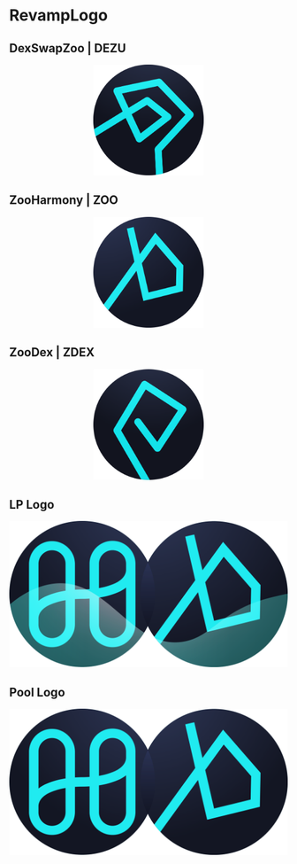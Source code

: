 # RevampLogo


## DexSwapZoo | DEZU
<p align='center' font='bold'>
<img src='./DEZU.png' width='200px' height='200px'/>
</p>
  
 
## ZooHarmony | ZOO
<p align='center' font='bold'>
<img src='./logo.png' width='200px' height='200px'/>
</p>
  
## ZooDex | ZDEX
<p align='center' font='bold'>
<img src='./ZDEX.png' width='200px' height='200px'/>
</p>
  
## LP Logo
<p align='center' font='bold'>
<img src='./lpLogo.png'/>
</p>
 
## Pool Logo
<p align='center' font='bold'>
<img src='./pool_3.png'/>
</p>
